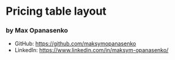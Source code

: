 # Pricing table layout

### by Max Opanasenko

- GitHub: https://github.com/maksymopanasenko
- LinkedIn: https://www.linkedin.com/in/maksym-opanasenko/